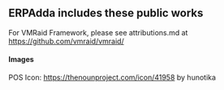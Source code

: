 ## ERPAdda includes these public works

For VMRaid Framework, please see attributions.md at https://github.com/vmraid/vmraid/

#### Images

POS Icon: https://thenounproject.com/icon/41958 by hunotika
